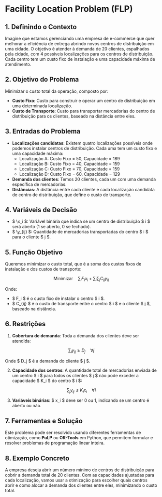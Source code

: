 # Facility Location Problem (FLP)

## 1. Definindo o Contexto
Imagine que estamos gerenciando uma empresa de e-commerce que quer melhorar a eficiência de entrega abrindo novos centros de distribuição em uma cidade. O objetivo é atender à demanda de 20 clientes, espalhados pela cidade, com 4 possíveis localizações para os centros de distribuição. Cada centro tem um custo fixo de instalação e uma capacidade máxima de atendimento.

## 2. Objetivo do Problema
Minimizar o custo total da operação, composto por:
   - **Custo Fixo**: Custo para construir e operar um centro de distribuição em uma determinada localização.
   - **Custo de Transporte**: Custo para transportar mercadorias do centro de distribuição para os clientes, baseado na distância entre eles.

## 3. Entradas do Problema
   - **Localizações candidatas**: Existem quatro localizações possíveis onde podemos instalar centros de distribuição. Cada uma tem um custo fixo e uma capacidade máxima:
     - Localização A: Custo Fixo = 50, Capacidade = 189
     - Localização B: Custo Fixo = 40, Capacidade = 159
     - Localização C: Custo Fixo = 70, Capacidade = 159
     - Localização D: Custo Fixo = 60, Capacidade = 129
   - **Demanda dos clientes**: Temos 20 clientes, cada um com uma demanda específica de mercadorias.
   - **Distâncias**: A distância entre cada cliente e cada localização candidata de centro de distribuição, que define o custo de transporte.

## 4. Variáveis de Decisão
   - $ \x_i $: Variável binária que indica se um centro de distribuição $ i $ será aberto (1 se aberto, 0 se fechado).
   - $ \y_{ij} $: Quantidade de mercadorias transportadas do centro $ i $ para o cliente $ j $.

## 5. Função Objetivo
Queremos minimizar o custo total, que é a soma dos custos fixos de instalação e dos custos de transporte:

$$
\text{Minimizar} \quad \sum_{i} F_i x_i + \sum_{i}\sum_{j} C_{ij} y_{ij}
$$

Onde:
   - $ F_i $ é o custo fixo de instalar o centro $ i $.
   - $ C_{ij} $ é o custo de transporte entre o centro $ i $ e o cliente $ j $, baseado na distância.

## 6. Restrições
1. **Cobertura de demanda**: Toda a demanda dos clientes deve ser atendida:

$$
\sum_{i} y_{ij} \geq D_j \quad \forall j
$$

Onde $ D_j $ é a demanda do cliente $ j $.

2. **Capacidade dos centros**: A quantidade total de mercadorias enviada de um centro $ i $ para todos os clientes $ j $ não pode exceder a capacidade $ K_i $ do centro $ i $:

$$
\sum_{j} y_{ij} \leq K_i x_i \quad \forall i
$$

3. **Variáveis binárias**: $ x_i $ deve ser 0 ou 1, indicando se um centro é aberto ou não.

## 7. Ferramentas e Solução
Este problema pode ser resolvido usando diferentes ferramentas de otimização, como **PuLP** ou **OR-Tools** em Python, que permitem formular e resolver problemas de programação linear inteira.

## 8. Exemplo Concreto
A empresa deseja abrir um número mínimo de centros de distribuição para cobrir a demanda total de 20 clientes. Com as capacidades ajustadas para cada localização, vamos usar a otimização para escolher quais centros abrir e como alocar a demanda dos clientes entre eles, minimizando o custo total.
